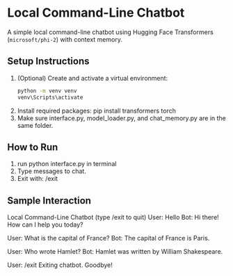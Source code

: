 # Local Command-Line Chatbot

A simple local command-line chatbot using Hugging Face Transformers (`microsoft/phi-2`) with context memory.

## Setup Instructions
1. (Optional) Create and activate a virtual environment:
   ```bash
   python -m venv venv
   venv\Scripts\activate
2. Install required packages:
    pip install transformers torch
3. Make sure interface.py, model_loader.py, and chat_memory.py are in the same folder.

## How to Run
1. run python interface.py in terminal
2. Type messages to chat. 
3. Exit with: /exit

## Sample Interaction
Local Command-Line Chatbot (type /exit to quit)
User: Hello
Bot: Hi there! How can I help you today?

User: What is the capital of France?
Bot: The capital of France is Paris.

User: Who wrote Hamlet?
Bot: Hamlet was written by William Shakespeare.

User: /exit
Exiting chatbot. Goodbye!

